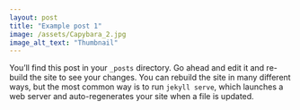 ```yaml
---
layout: post
title: "Example post 1"
image: /assets/Capybara_2.jpg
image_alt_text: "Thumbnail"
---
```

You’ll find this post in your `_posts` directory. Go ahead and edit it and re-build the site to see your changes. You can rebuild the site in many different ways, but the most common way is to run `jekyll serve`, which launches a web server and auto-regenerates your site when a file is updated.
